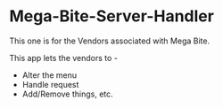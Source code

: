 # Mega-Bite-Server-Handler
This one is for the Vendors associated with Mega Bite.<br />

This app lets the vendors to -
- Alter the menu
- Handle request
- Add/Remove things, etc.
